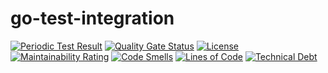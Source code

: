 # go-test-integration
[![Periodic Test Result](https://github.com/github/docs/actions/workflows/integration-tests.yml/badge.svg)](https://github.com/zev-zakaryan/go-test-integration)
[![Quality Gate Status](https://sonarcloud.io/api/project_badges/measure?project=zev-zakaryan_go-test-integration&metric=alert_status)](https://sonarcloud.io/summary/new_code?id=zev-zakaryan_go-test-integration)
[![License](https://img.shields.io/badge/License-Apache%202.0-blue.svg)](https://github.com/zev-zakaryan/go-test-integration/blob/main/LICENSE)
[![Maintainability Rating](https://sonarcloud.io/api/project_badges/measure?project=zev-zakaryan_go-test-integration&metric=sqale_rating)](https://sonarcloud.io/summary/new_code?id=zev-zakaryan_go-test-integration)
[![Code Smells](https://sonarcloud.io/api/project_badges/measure?project=zev-zakaryan_go-test-integration&metric=code_smells)](https://sonarcloud.io/summary/new_code?id=zev-zakaryan_go-test-integration)
[![Lines of Code](https://sonarcloud.io/api/project_badges/measure?project=zev-zakaryan_go-test-integration&metric=ncloc)](https://sonarcloud.io/summary/new_code?id=zev-zakaryan_go-test-integration)
[![Technical Debt](https://sonarcloud.io/api/project_badges/measure?project=zev-zakaryan_go-test-integration&metric=sqale_index)](https://sonarcloud.io/summary/new_code?id=zev-zakaryan_go-test-integration)
